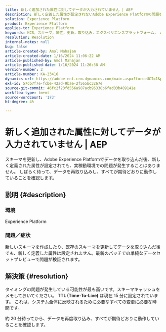 ```yaml
---
title: 新しく追加された属性に対してデータが入力されていません | AEP
description: 新しく定義した属性が設定されないAdobe Experience Platformの問題を修正する方法を説明します。 データを待ってから再度取り込みます。
solution: Experience Platform
product: Experience Platform
applies-to: Experience Platform
keywords: KCS，スキーマ，属性，更新，取り込み，エクスペリエンスプラットフォーム， AEP
resolution: Resolution
internal-notes: null
bug: false
article-created-by: Amol Mahajan
article-created-date: 1/16/2024 11:06:22 AM
article-published-by: Amol Mahajan
article-published-date: 1/16/2024 11:26:38 AM
version-number: 2
article-number: KA-23416
dynamics-url: https://adobe-ent.crm.dynamics.com/main.aspx?forceUCI=1&pagetype=entityrecord&etn=knowledgearticle&id=a1349644-5fb4-ee11-a569-6045bd006079
exl-id: 57cb7f7e-fcbe-42ad-9bae-2f565bc3267e
source-git-commit: 46fc2f23fd556a987acb96338b6fad03b489141e
workflow-type: tm+mt
source-wordcount: '173'
ht-degree: 4%

---
```


# 新しく追加された属性に対してデータが入力されていません | AEP


スキーマを更新し、Adobe Experience Platformでデータを取り込んだ後、新しく定義された属性が設定されても、実稼動環境での問題が発生することはありません。 しばらく待って、データを再取り込みし、すべてが期待どおりに動作していることを確認します。

## 説明 {#description}


### <b>環境</b>

Experience Platform



### <b>問題／症状</b>

新しいスキーマを作成したり、既存のスキーマを更新してデータを取り込んだ後でも、新しく定義した属性は設定されません。最新のバッチでの単純なデータセットプレビューで問題が検証されます。


## 解決策 {#resolution}


タイミングの問題が発生している可能性が最も高いです。スキーマキャッシュをメモしておいてください。 <b>TTL (Time-To-Live)</b> は現在 15 分に設定されています。 これは、システム全体に反映されるために必要なすべての変更に必要な時間です。

約 20 分待ってから、データを再度取り込み、すべてが期待どおりに動作していることを確認します。
